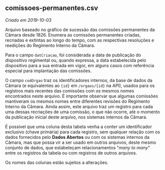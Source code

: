 
## comissoes-permanentes.csv
_Criado em 2019-10-03_

Arquivo baseado no gráfico de sucessão das comissões permanentes da Câmara desde 1826. Enumera as comissões permanentes criadas, recriadas e extintas ao longo do tempo, com as respectivas resoluções e reedições do Regimento Interno da Câmara.

Para o campo `datCriacao`, foi considerada a data de publicação do dispositivo regimental ou, quando expressa, a data estabelecida pelo dispositivo para a sua entrada em vigor, em alguns casos com referência especial para implantação das comissões.

O campo `codOrgao` traz os identificadores internos, da base de dados da Câmara (e equivalentes ao `{id}` em `/orgaos/{id}` na API), usados para os registros mais recentes das comissões com os mesmos nomes encontrados neste arquivo. É importante observar que algumas comissões mantiveram os mesmos nomes entre diferentes revisões do Regimento Interno da Câmara. Ainda assim, este arquivo traz um registro para cada uma dessas recriações de uma comissão, o que não ocorre, até o momento da publicação inicial deste arquivo, nos sistemas internos da Câmara.

É possível que uma coluna desta tabela venha a conter um identificador exclusivo (chave primária) para cada registro, sem qualquer relação com os dados fornecidos pelo **Dados Abertos** ou com os sistemas internos da Câmara, mas que possa vir a ser usado em outros arquivos, deste mesmo conjunto de dados, que estabeleçam relacionamentos "_many to many_" entre os registros da tabela ou com registros de outros arquivos.

Os nomes das colunas estão sujeitos a alterações.


